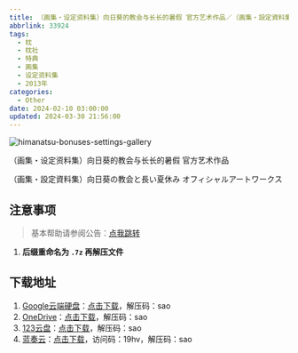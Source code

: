 ```yaml
---
title: （画集・设定资料集）向日葵的教会与长长的暑假 官方艺术作品／（画集・設定資料集）向日葵の教会と長い夏休み オフィシャルアートワークス
abbrlink: 33924
tags:
  - 枕
  - 枕社
  - 特典
  - 画集
  - 设定资料集
  - 2013年
categories:
  - Other
date: 2024-02-10 03:00:00
updated: 2024-03-30 21:56:00
---
```


![himanatsu-bonuses-settings-gallery](https://unpkg.com/galgame/img/himanatsu-bonuses-settings-gallery.webp)

（画集・设定资料集）向日葵的教会与长长的暑假 官方艺术作品

（画集・設定資料集）向日葵の教会と長い夏休み オフィシャルアートワークス

<!-- more -->

## 注意事项

> 基本帮助请参阅公告：[点我跳转](/p/announcement/)

1. **后缀重命名为 `.7z` 再解压文件**

## 下载地址

1. [Google云端硬盘](https://drive.google.com/)：[点击下载](https://drive.google.com/file/d/1wdkVeHcxoCHOi25CT4NgU7ryP7OeAZPS/view?usp=drive_link)，解压码：sao
2. [OneDrive](https://onedrive.live.com/)：[点击下载](https://1drv.ms/u/s!ArWOYkTFshJYhSsgh9W69ciNpfAs?e=3hBwaA)，解压码：sao
3. [123云盘](https://www.123pan.com/)：[点击下载](https://www.123pan.com/s/VMelVv-5MpzH.html)，解压码：sao
4. [蓝奏云](https://up.woozooo.com/)：[点击下载](https://adingapkgg.lanzn.com/ibTU21t88yfg)，访问码：19hv，解压码：sao
